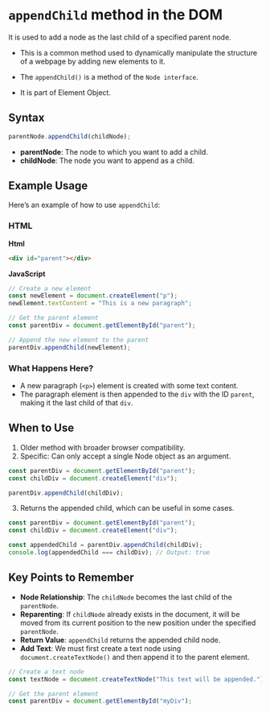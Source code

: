 # `appendChild` method in the DOM

It is used to add a node as the last child of a specified parent node.

- This is a common method used to dynamically manipulate the structure of a webpage by adding new elements to it.

- The `appendChild()` is a method of the `Node interface`.
- It is part of Element Object.

## Syntax

```javascript
parentNode.appendChild(childNode);
```

- **parentNode**: The node to which you want to add a child.
- **childNode**: The node you want to append as a child.

## Example Usage

Here’s an example of how to use `appendChild`:

### HTML

**Html**

```html
<div id="parent"></div>
```

**JavaScript**

```javascript
// Create a new element
const newElement = document.createElement("p");
newElement.textContent = "This is a new paragraph";

// Get the parent element
const parentDiv = document.getElementById("parent");

// Append the new element to the parent
parentDiv.appendChild(newElement);
```

### What Happens Here?

- A new paragraph (`<p>`) element is created with some text content.
- The paragraph element is then appended to the `div` with the ID `parent`, making it the last child of that `div`.

## **When to Use**

1. Older method with broader browser compatibility.
2. Specific: Can only accept a single Node object as an argument.

```js
const parentDiv = document.getElementById("parent");
const childDiv = document.createElement("div");

parentDiv.appendChild(childDiv);
```

3. Returns the appended child, which can be useful in some cases.

```js
const parentDiv = document.getElementById("parent");
const childDiv = document.createElement("div");

const appendedChild = parentDiv.appendChild(childDiv);
console.log(appendedChild === childDiv); // Output: true
```

## Key Points to Remember

- **Node Relationship**: The `childNode` becomes the last child of the `parentNode`.
- **Reparenting**: If `childNode` already exists in the document, it will be moved from its current position to the new position under the specified `parentNode`.
- **Return Value**: `appendChild` returns the appended child node.
- **Add Text**: We must first create a text node using `document.createTextNode()` and then append it to the parent element.

```js
// Create a text node
const textNode = document.createTextNode("This text will be appended.");

// Get the parent element
const parentDiv = document.getElementById("myDiv");
```

